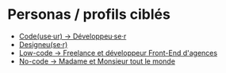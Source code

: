 # Personas / profils ciblés

- [Code(use·ur) → Développeu·se·r](<../../personas/Code(use%C2%B7ur)%20%E2%86%92%20D%C3%A9veloppeu%C2%B7se%C2%B7r.md>)
- [Designeu(se·r)](<../../personas/Designeu(se%C2%B7r).md/personnas/>)
- [Low-code → Freelance et développeur Front-End d'agences](../../personas/Low-code%20%E2%86%92%20Freelance%20et%20d%C3%A9veloppeur%20Front-End%20d'agences.md)
- [No-code → Madame et Monsieur tout le monde](../../personas/No-code%20%E2%86%92%20Madame%20et%20Monsieur%20tout%20le%20monde.md)
